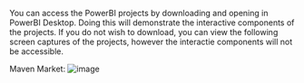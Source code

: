 You can access the PowerBI projects by downloading and opening in PowerBI Desktop. Doing this will demonstrate the interactive components of the projects. If you do not wish to download, you can view the following screen captures of the projects, however the interactie components will not be accessible.

Maven Market:
![image](https://github.com/user-attachments/assets/39da179b-6fea-4b53-a39a-017ab9832591)
